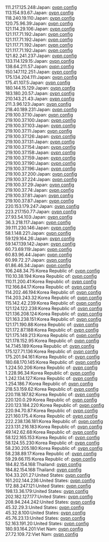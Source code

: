 111.217.125.248:Japan: [ovpn config](vpn/111_217_125_248.ovpn)  
113.154.93.67:Japan: [ovpn config](vpn/113_154_93_67.ovpn)  
118.240.19.110:Japan: [ovpn config](vpn/118_240_19_110.ovpn)  
120.75.96.39:Japan: [ovpn config](vpn/120_75_96_39.ovpn)  
121.114.29.106:Japan: [ovpn config](vpn/121_114_29_106.ovpn)  
121.117.71.192:Japan: [ovpn config](vpn/121_117_71_192.ovpn)  
121.117.71.192:Japan: [ovpn config](vpn/121_117_71_192.ovpn)  
121.117.71.192:Japan: [ovpn config](vpn/121_117_71_192.ovpn)  
121.117.71.192:Japan: [ovpn config](vpn/121_117_71_192.ovpn)  
121.82.241.237:Japan: [ovpn config](vpn/121_82_241_237.ovpn)  
133.114.129.15:Japan: [ovpn config](vpn/133_114_129_15.ovpn)  
138.64.211.57:Japan: [ovpn config](vpn/138_64_211_57.ovpn)  
150.147.112.251:Japan: [ovpn config](vpn/150_147_112_251.ovpn)  
175.134.204.111:Japan: [ovpn config](vpn/175_134_204_111.ovpn)  
175.41.107.5:Japan: [ovpn config](vpn/175_41_107_5.ovpn)  
180.144.15.129:Japan: [ovpn config](vpn/180_144_15_129.ovpn)  
183.180.20.57:Japan: [ovpn config](vpn/183_180_20_57.ovpn)  
210.143.21.43:Japan: [ovpn config](vpn/210_143_21_43.ovpn)  
211.3.96.123:Japan: [ovpn config](vpn/211_3_96_123.ovpn)  
218.40.189.231:Japan: [ovpn config](vpn/218_40_189_231.ovpn)  
219.100.37.10:Japan: [ovpn config](vpn/219_100_37_10.ovpn)  
219.100.37.100:Japan: [ovpn config](vpn/219_100_37_100.ovpn)  
219.100.37.103:Japan: [ovpn config](vpn/219_100_37_103.ovpn)  
219.100.37.11:Japan: [ovpn config](vpn/219_100_37_11.ovpn)  
219.100.37.126:Japan: [ovpn config](vpn/219_100_37_126.ovpn)  
219.100.37.131:Japan: [ovpn config](vpn/219_100_37_131.ovpn)  
219.100.37.154:Japan: [ovpn config](vpn/219_100_37_154.ovpn)  
219.100.37.158:Japan: [ovpn config](vpn/219_100_37_158.ovpn)  
219.100.37.159:Japan: [ovpn config](vpn/219_100_37_159.ovpn)  
219.100.37.190:Japan: [ovpn config](vpn/219_100_37_190.ovpn)  
219.100.37.196:Japan: [ovpn config](vpn/219_100_37_196.ovpn)  
219.100.37.200:Japan: [ovpn config](vpn/219_100_37_200.ovpn)  
219.100.37.224:Japan: [ovpn config](vpn/219_100_37_224.ovpn)  
219.100.37.29:Japan: [ovpn config](vpn/219_100_37_29.ovpn)  
219.100.37.74:Japan: [ovpn config](vpn/219_100_37_74.ovpn)  
219.100.37.81:Japan: [ovpn config](vpn/219_100_37_81.ovpn)  
219.100.37.87:Japan: [ovpn config](vpn/219_100_37_87.ovpn)  
220.153.179.247:Japan: [ovpn config](vpn/220_153_179_247.ovpn)  
223.217.150.77:Japan: [ovpn config](vpn/223_217_150_77.ovpn)  
27.93.54.103:Japan: [ovpn config](vpn/27_93_54_103.ovpn)  
36.3.218.117:Japan: [ovpn config](vpn/36_3_218_117.ovpn)  
39.111.230.146:Japan: [ovpn config](vpn/39_111_230_146.ovpn)  
58.1.148.221:Japan: [ovpn config](vpn/58_1_148_221.ovpn)  
59.129.164.26:Japan: [ovpn config](vpn/59_129_164_26.ovpn)  
59.147.139.142:Japan: [ovpn config](vpn/59_147_139_142.ovpn)  
60.73.69.119:Japan: [ovpn config](vpn/60_73_69_119.ovpn)  
60.83.96.44:Japan: [ovpn config](vpn/60_83_96_44.ovpn)  
60.99.72.27:Japan: [ovpn config](vpn/60_99_72_27.ovpn)  
61.86.46.34:Japan: [ovpn config](vpn/61_86_46_34.ovpn)  
106.248.34.75:Korea Republic of: [ovpn config](vpn/106_248_34_75.ovpn)  
110.10.38.194:Korea Republic of: [ovpn config](vpn/110_10_38_194.ovpn)  
110.11.200.41:Korea Republic of: [ovpn config](vpn/110_11_200_41.ovpn)  
112.166.84.17:Korea Republic of: [ovpn config](vpn/112_166_84_17.ovpn)  
114.202.46.194:Korea Republic of: [ovpn config](vpn/114_202_46_194.ovpn)  
114.203.243.32:Korea Republic of: [ovpn config](vpn/114_203_243_32.ovpn)  
115.142.42.239:Korea Republic of: [ovpn config](vpn/115_142_42_239.ovpn)  
121.124.122.238:Korea Republic of: [ovpn config](vpn/121_124_122_238.ovpn)  
121.136.208.124:Korea Republic of: [ovpn config](vpn/121_136_208_124.ovpn)  
121.163.238.151:Korea Republic of: [ovpn config](vpn/121_163_238_151.ovpn)  
121.171.190.88:Korea Republic of: [ovpn config](vpn/121_171_190_88.ovpn)  
121.172.87.188:Korea Republic of: [ovpn config](vpn/121_172_87_188.ovpn)  
121.175.149.213:Korea Republic of: [ovpn config](vpn/121_175_149_213.ovpn)  
121.178.152.95:Korea Republic of: [ovpn config](vpn/121_178_152_95.ovpn)  
14.7.145.189:Korea Republic of: [ovpn config](vpn/14_7_145_189.ovpn)  
175.127.71.136:Korea Republic of: [ovpn config](vpn/175_127_71_136.ovpn)  
175.201.94.161:Korea Republic of: [ovpn config](vpn/175_201_94_161.ovpn)  
180.68.170.145:Korea Republic of: [ovpn config](vpn/180_68_170_145.ovpn)  
1.224.50.206:Korea Republic of: [ovpn config](vpn/1_224_50_206.ovpn)  
1.228.96.34:Korea Republic of: [ovpn config](vpn/1_228_96_34.ovpn)  
1.242.134.127:Korea Republic of: [ovpn config](vpn/1_242_134_127.ovpn)  
1.254.186.7:Korea Republic of: [ovpn config](vpn/1_254_186_7.ovpn)  
218.53.159.62:Korea Republic of: [ovpn config](vpn/218_53_159_62.ovpn)  
220.118.187.82:Korea Republic of: [ovpn config](vpn/220_118_187_82.ovpn)  
220.120.0.29:Korea Republic of: [ovpn config](vpn/220_120_0_29.ovpn)  
220.123.184.220:Korea Republic of: [ovpn config](vpn/220_123_184_220.ovpn)  
220.94.70.87:Korea Republic of: [ovpn config](vpn/220_94_70_87.ovpn)  
221.160.175.4:Korea Republic of: [ovpn config](vpn/221_160_175_4.ovpn)  
222.238.136.181:Korea Republic of: [ovpn config](vpn/222_238_136_181.ovpn)  
223.131.216.183:Korea Republic of: [ovpn config](vpn/223_131_216_183.ovpn)  
49.142.62.68:Korea Republic of: [ovpn config](vpn/49_142_62_68.ovpn)  
58.122.165.153:Korea Republic of: [ovpn config](vpn/58_122_165_153.ovpn)  
58.124.55.230:Korea Republic of: [ovpn config](vpn/58_124_55_230.ovpn)  
58.230.205.180:Korea Republic of: [ovpn config](vpn/58_230_205_180.ovpn)  
58.238.89.17:Korea Republic of: [ovpn config](vpn/58_238_89_17.ovpn)  
59.29.66.115:Korea Republic of: [ovpn config](vpn/59_29_66_115.ovpn)  
184.82.154.168:Thailand: [ovpn config](vpn/184_82_154_168.ovpn)  
184.82.154.168:Thailand: [ovpn config](vpn/184_82_154_168.ovpn)  
104.33.201.27:United States: [ovpn config](vpn/104_33_201_27.ovpn)  
161.202.144.236:United States: [ovpn config](vpn/161_202_144_236.ovpn)  
172.88.247.121:United States: [ovpn config](vpn/172_88_247_121.ovpn)  
198.13.36.179:United States: [ovpn config](vpn/198_13_36_179.ovpn)  
202.182.127.177:United States: [ovpn config](vpn/202_182_127_177.ovpn)  
208.94.244.242:United States: [ovpn config](vpn/208_94_244_242.ovpn)  
45.32.29.3:United States: [ovpn config](vpn/45_32_29_3.ovpn)  
45.32.8.100:United States: [ovpn config](vpn/45_32_8_100.ovpn)  
45.76.23.13:United States: [ovpn config](vpn/45_76_23_13.ovpn)  
52.163.191.20:United States: [ovpn config](vpn/52_163_191_20.ovpn)  
180.93.164.201:Viet Nam: [ovpn config](vpn/180_93_164_201.ovpn)  
27.72.109.72:Viet Nam: [ovpn config](vpn/27_72_109_72.ovpn)  
